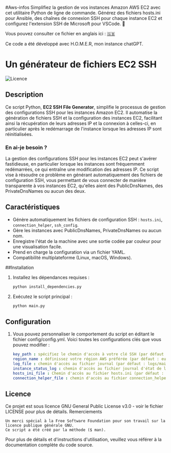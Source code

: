 #Aws-infos
Simplifiez la gestion de vos instances Amazon AWS EC2 avec cet utilitaire Python de ligne de commande. Générez des fichiers hosts.ini pour Ansible, des chaînes de connexion SSH pour chaque instance EC2 et configurez l'extension SSH de Microsoft pour VSCode. 🚀

Vous pouvez consulter ce fichier en anglais ici : [🇬🇧](https://github.com/Mohamed-Benguerraiche/aws-infos)

Ce code a été développé avec H.O.M.E.R, mon instance chatGPT.

# Un générateur de fichiers EC2 SSH

![Licence](https://img.shields.io/badge/license-GNU%20GPL%20v3-blue)

## Description

Ce script Python, **EC2 SSH File Generator**, simplifie le processus de gestion des configurations SSH pour les instances Amazon EC2. Il automatise la génération de fichiers SSH et la configuration des instances EC2, facilitant ainsi la récupération de leurs adresses IP et la connexion à celles-ci, en particulier après le redémarrage de l'instance lorsque les adresses IP sont réinitialisées.

### En ai-je besoin ?

La gestion des configurations SSH pour les instances EC2 peut s'avérer fastidieuse, en particulier lorsque les instances sont fréquemment redémarrées, ce qui entraîne une modification des adresses IP. Ce script vise à résoudre ce problème en générant automatiquement des fichiers de configuration SSH, vous permettant de vous connecter de manière transparente à vos instances EC2, qu'elles aient des PublicDnsNames, des PrivateDnsNames ou aucun des deux.

## Caractéristiques

- Génère automatiquement les fichiers de configuration SSH : `hosts.ini`, `connection_helper`, `ssh_config`.
- Gère les instances avec PublicDnsNames, PrivateDnsNames ou aucun nom.
- Enregistre l'état de la machine avec une sortie codée par couleur pour une visualisation facile.
- Prend en charge la configuration via un fichier YAML.
- Compatibilité multiplateforme (Linux, macOS, Windows).

##Installation

1. Installez les dépendances requises :

   ```bash
   python install_dependencies.py

2. Exécutez le script principal :
    ```bash
    python main.py

## Configuration

1. Vous pouvez personnaliser le comportement du script en éditant le fichier config/config.yml. Voici toutes les configurations clés que vous pouvez modifier :

    ```yaml
    key_path : spécifiez le chemin d'accès à votre clé SSH (par défaut : .ssh/aws.pem).
    region_name : définissez votre région AWS préférée (par défaut : eu-west-3).
    log_file : chemin d'accès au fichier journal (par défaut : logs/main_log.log).
    instance_status_log : chemin d'accès au fichier journal d'état de l'instance (par défaut : logs/instance_status.log).
    hosts_ini_file : Chemin d'accès au fichier hosts.ini (par défaut : files/hosts.ini).
    connection_helper_file : chemin d'accès au fichier connection_helper (par défaut : files/connection_helper).


## Licence

Ce projet est sous licence GNU General Public License v3.0 - voir le fichier LICENSE pour plus de détails.
Remerciements

    Un merci spécial à la Free Software Foundation pour son travail sur la licence publique générale GNU.
    Ce script a été créé par la méthode ($ man).

Pour plus de détails et d'instructions d'utilisation, veuillez vous référer à la documentation complète du code source.